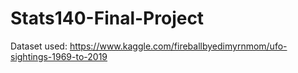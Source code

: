 # Stats140-Final-Project
Dataset used: https://www.kaggle.com/fireballbyedimyrnmom/ufo-sightings-1969-to-2019
